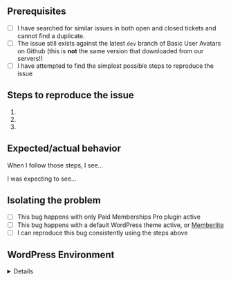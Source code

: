 <!-- This form is for reporting bugs and issues specific to the Paid Memberships Pro plugin. This is not a support portal. If you need technical support from a human being, please submit a ticket via the helpdesk instead: https://www.paidmembershipspro.com/support/ -->

<!-- Usage questions can also be directed to the public support forum here: https://wordpress.org/support/plugin/paid-memberships-pro, unless this is a question about a premium extension in which case you should use the helpdesk. -->

<!-- If you are a developer who needs a new filter/hook raise a PR instead :) -->

<!-- Please be as descriptive as possible; issues lacking the below details, or for any other reason than to report a bug, may be closed without action. -->

## Prerequisites

<!-- MARK COMPLETED ITEMS WITH AN [x] -->

- [ ] I have searched for similar issues in both open and closed tickets and cannot find a duplicate.
- [ ] The issue still exists against the latest `dev` branch of Basic User Avatars on Github (this is **not** the same version that downloaded from our servers!)
- [ ] I have attempted to find the simplest possible steps to reproduce the issue

## Steps to reproduce the issue

<!-- We need to be able to reproduce the bug in order to fix it so please be descriptive! -->

1.
2.
3.

## Expected/actual behavior

When I follow those steps, I see...

I was expecting to see...

## Isolating the problem

<!-- MARK COMPLETED ITEMS WITH AN [x] -->

- [ ] This bug happens with only Paid Memberships Pro plugin active
- [ ] This bug happens with a default WordPress theme active, or [Memberlite](https://wordpress.org/themes/memberlite/)
- [ ] I can reproduce this bug consistently using the steps above

## WordPress Environment

<details>
```
Please share non-sensitive information about your hosting environment such as WordPress version, PHP version, Paid Memberships Pro and any related plugins versions.
```
</details>